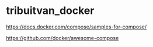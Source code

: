 # tribuitvan_docker

https://docs.docker.com/compose/samples-for-compose/

https://github.com/docker/awesome-compose

